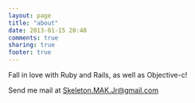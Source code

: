 ```yaml
---
layout: page
title: "about"
date: 2013-01-15 20:48
comments: true
sharing: true
footer: true
---
```

Fall in love with Ruby and Rails, as well as Objective-c!

Send me mail at <Skeleton.MAK.Jr@gmail.com>